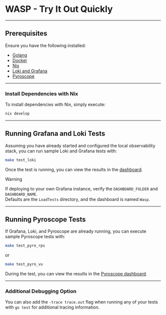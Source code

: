 # WASP - Try It Out Quickly

---

## Prerequisites

Ensure you have the following installed:
* [Golang](https://go.dev/doc/install)
* [Docker](https://docs.docker.com/get-docker/)
* [Nix](https://nixos.org/manual/nix/stable/installation/installation.html)
* [Loki and Grafana](./start_local_observability_stack.md)
* [Pyroscope](./start_local_observability_stack.md)

---

### Install Dependencies with Nix

To install dependencies with Nix, simply execute:

```bash
nix develop
```

---

## Running Grafana and Loki Tests

Assuming you have already started and configured the local observability stack, you can run sample Loki and Grafana tests with:

```bash
make test_loki
```

Once the test is running, you can view the results in the [dashboard](http://localhost:3000/d/wasp/Wasp?orgId=1&refresh=5s&from=now-5m&to=now).

> [!WARNING]  
> If deploying to your own Grafana instance, verify the `DASHBOARD_FOLDER` and `DASHBOARD_NAME`.  
> Defaults are the `LoadTests` directory, and the dashboard is named `Wasp`.

---

## Running Pyroscope Tests

If Grafana, Loki, and Pyroscope are already running, you can execute sample Pyroscope tests with:

```bash
make test_pyro_rps
```

or

```bash
make test_pyro_vu
```

During the test, you can view the results in the [Pyroscope dashboard](http://localhost:4040/).

---

### Additional Debugging Option

You can also add the `-trace trace.out` flag when running any of your tests with `go test` for additional tracing information.